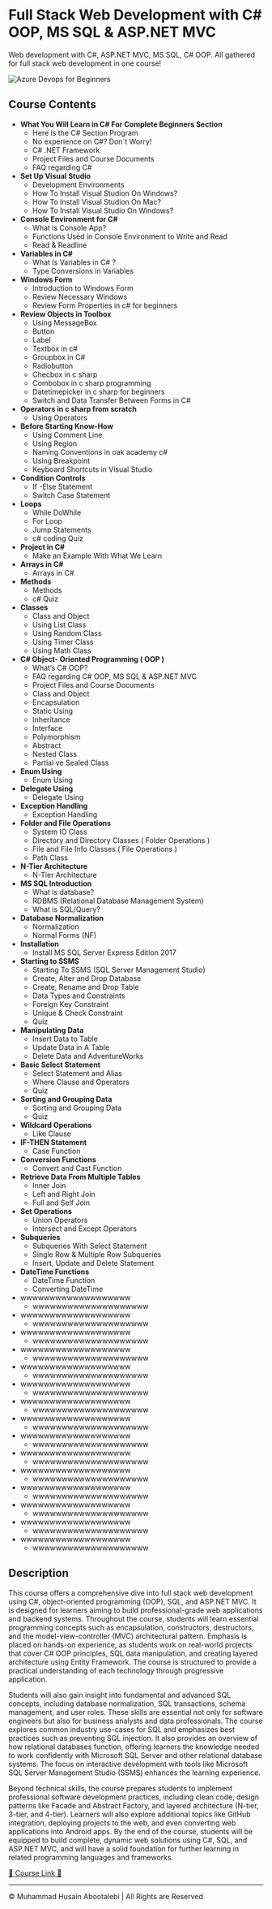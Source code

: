 <!-- ©©©©©©©©©©©©©©©©©©©©©©©© All Rights Are Reserved By Muhammad Husain Abootalebi ©©©©©©©©©©©©©©©©©©©©©©©©©©©©©©©©©© -->

# Full Stack Web Development with C# OOP, MS SQL & ASP.NET MVC

Web development with C#, ASP.NET MVC, MS SQL, C# OOP. All gathered for full stack web development in one course!

![Azure Devops for Beginners](../../assets/Courses/Course%20Covers/2%20-%201%20-%20Azure%20Devops%20for%20Beginners.webp)

## Course Contents

- **What You Will Learn in C# For Complete Beginners Section**
  - Here is the C# Section Program
  - No experience on C#? Don`t Worry!
  - C# .NET Framework
  - Project Files and Course Documents
  - FAQ regarding C#
- **Set Up Visual Studio**
  - Development Environments
  - How To Install Visual Studion On Windows?
  - How To Install Visual Studion On Mac?
  - How To Install Visual Studio On Windows?
- **Console Environment for C#**
  - What is Console App?
  - Functions Used in Console Environment to Write and Read
  - Read & Readline
- **Variables in C#**
  - What Is Variables in C# ?
  - Type Conversions in Variables
- **Windows Form**
  - Introduction to Windows Form
  - Review Necessary Windows
  - Review Form Properties in c# for beginners
- **Review Objects in Toolbox**
  - Using MessageBox
  - Button
  - Label
  - Textbox in c#
  - Groupbox in C#
  - Radiobutton
  - Checbox in c sharp
  - Combobox in c sharp programming
  - Datetimepicker in c sharp for beginners
  - Switch and Data Transfer Between Forms in C#
- **Operators in c sharp from scratch**
  - Using Operators
- **Before Starting Know-How**
  - Using Comment Line
  - Using Region
  - Naming Conventions in oak academy c#
  - Using Breakpoint
  - Keyboard Shortcuts in Visual Studio
- **Condition Controls**
  - If -Else Statement
  - Switch Case Statement
- **Loops**
  - While DoWhile
  - For Loop
  - Jump Statements
  - c# coding Quiz
- **Project in C#**
  - Make an Example With What We Learn
- **Arrays in C#**
  - Arrays in C#
- **Methods**
  - Methods
  - c# Quiz
- **Classes**
  - Class and Object
  - Using List Class
  - Using Random Class
  - Using Timer Class
  - Using Math Class
- **C# Object- Oriented Programming ( OOP )**
  - What’s C# OOP?
  - FAQ regarding C# OOP, MS SQL & ASP.NET MVC
  - Project Files and Course Documents
  - Class and Object
  - Encapsulation
  - Static Using
  - Inheritance
  - Interface
  - Polymorphism
  - Abstract
  - Nested Class
  - Partial ve Sealed Class
- **Enum Using**
  - Enum Using
- **Delegate Using**
  - Delegate Using
- **Exception Handling**
  - Exception Handling
- **Folder and File Operations**
  - System IO Class
  - Directory and Directory Classes ( Folder Operations )
  - File and File Info Classes ( File Operations )
  - Path Class
- **N-Tier Architecture**
  - N-Tier Architecture
- **MS SQL Introduction**
  - What is database?
  - RDBMS (Relational Database Management System)
  - What is SQL/Query?
- **Database Normalization**
  - Normalization
  - Normal Forms (NF)
- **Installation**
  - Install MS SQL Server Express Edition 2017
- **Starting to SSMS**
  - Starting To SSMS (SQL Server Management Studio)
  - Create, Alter and Drop Database
  - Create, Rename and Drop Table
  - Data Types and Constraints
  - Foreign Key Constraint
  - Unique & Check Constraint
  - Quiz
- **Manipulating Data**
  - Insert Data to Table
  - Update Data in A Table
  - Delete Data and AdventureWorks
- **Basic Select Statement**
  - Select Statement and Alias
  - Where Clause and Operators
  - Quiz
- **Sorting and Grouping Data**
  - Sorting and Grouping Data
  - Quiz
- **Wildcard Operations**
  - Like Clause
- **IF-THEN Statement**
  - Case Function
- **Conversion Functions**
  - Convert and Cast Function
- **Retrieve Data From Multiple Tables**
  - Inner Join
  - Left and Right Join
  - Full and Self Join
- **Set Operations**
  - Union Operators
  - Intersect and Except Operators
- **Subqueries**
  - Subqueries With Select Statement
  - Single Row & Multiple Row Subqueries
  - Insert, Update and Delete Statement
- **DateTime Functions**
  - DateTime Function
  - Converting DateTime
- wwwwwwwwwwwwwwwwwww
  - wwwwwwwwwwwwwwwwwwww
- wwwwwwwwwwwwwwwwwww
  - wwwwwwwwwwwwwwwwwwww
- wwwwwwwwwwwwwwwwwww
  - wwwwwwwwwwwwwwwwwwww
- wwwwwwwwwwwwwwwwwww
  - wwwwwwwwwwwwwwwwwwww
- wwwwwwwwwwwwwwwwwww
  - wwwwwwwwwwwwwwwwwwww
- wwwwwwwwwwwwwwwwwww
  - wwwwwwwwwwwwwwwwwwww
- wwwwwwwwwwwwwwwwwww
  - wwwwwwwwwwwwwwwwwwww
- wwwwwwwwwwwwwwwwwww
  - wwwwwwwwwwwwwwwwwwww
- wwwwwwwwwwwwwwwwwww
  - wwwwwwwwwwwwwwwwwwww
- wwwwwwwwwwwwwwwwwww
  - wwwwwwwwwwwwwwwwwwww
- wwwwwwwwwwwwwwwwwww
  - wwwwwwwwwwwwwwwwwwww
- wwwwwwwwwwwwwwwwwww
  - wwwwwwwwwwwwwwwwwwww
- wwwwwwwwwwwwwwwwwww
  - wwwwwwwwwwwwwwwwwwww
- wwwwwwwwwwwwwwwwwww
  - wwwwwwwwwwwwwwwwwwww
- wwwwwwwwwwwwwwwwwww
  - wwwwwwwwwwwwwwwwwwww

## Description

This course offers a comprehensive dive into full stack web development using C#, object-oriented programming (OOP), SQL, and ASP.NET MVC. It is designed for learners aiming to build professional-grade web applications and backend systems. Throughout the course, students will learn essential programming concepts such as encapsulation, constructors, destructors, and the model-view-controller (MVC) architectural pattern. Emphasis is placed on hands-on experience, as students work on real-world projects that cover C# OOP principles, SQL data manipulation, and creating layered architecture using Entity Framework. The course is structured to provide a practical understanding of each technology through progressive application.

Students will also gain insight into fundamental and advanced SQL concepts, including database normalization, SQL transactions, schema management, and user roles. These skills are essential not only for software engineers but also for business analysts and data professionals. The course explores common industry use-cases for SQL and emphasizes best practices such as preventing SQL injection. It also provides an overview of how relational databases function, offering learners the knowledge needed to work confidently with Microsoft SQL Server and other relational database systems. The focus on interactive development with tools like Microsoft SQL Server Management Studio (SSMS) enhances the learning experience.

Beyond technical skills, the course prepares students to implement professional software development practices, including clean code, design patterns like Facade and Abstract Factory, and layered architecture (N-tier, 3-tier, and 4-tier). Learners will also explore additional topics like GitHub integration, deploying projects to the web, and even converting web applications into Android apps. By the end of the course, students will be equipped to build complete, dynamic web solutions using C#, SQL, and ASP.NET MVC, and will have a solid foundation for further learning in related programming languages and frameworks.

[🔗 Course Link 🔗](https://www.udemy.com/course/full-stack-web-development-with-c-oop-ms-sql-aspnet-mvc/?couponCode=ST13MT80425G3 "Udemy")

---

© Muhammad Husain Abootalebi | All Rights are Reserved

<!-- ©©©©©©©©©©©©©©©©©©©©©©©© All Rights Are Reserved By Muhammad Husain Abootalebi ©©©©©©©©©©©©©©©©©©©©©©©©©©©©©©©©©© -->
